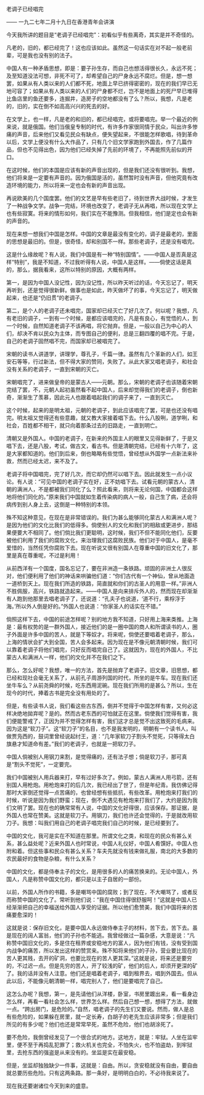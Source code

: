 老调子已经唱完

—— 一九二七年二月十九日在香港青年会讲演

  

今天我所讲的题目是“老调子已经唱完”：初看似乎有些离奇，其实是并不奇怪的。

凡老的，旧的，都已经完了！这也应该如此。虽然这一句话实在对不起一般老前辈，可是我也没有别的法子。

中国人有一种矛盾思想，即是：要子孙生存，而自己也想活得很长久，永远不死；及至知道没法可想，非死不可了，却希望自己的尸身永远不腐烂。但是，想一想罢，如果从有人类以来的人们都不死，地面上早已挤得密密的，现在的我们早已无地可容了；如果从有人类以来的人们的尸身都不烂，岂不是地面上的死尸早已堆得比鱼店里的鱼还要多，连掘井，造房子的空地都没有了么？所以，我想，凡是老的，旧的，实在倒不如高高兴兴的死去的好。

在文学上，也一样，凡是老的和旧的，都已经唱完，或将要唱完。举一个最近的例来说，就是俄国。他们当俄皇专制的时代，有许多作家很同情于民众，叫出许多惨痛的声音，后来他们又看见民众有缺点，便失望起来，不很能怎样歌唱，待到革命以后，文学上便没有什么大作品了，只有几个旧文学家跑到外国去，作了几篇作品，但也不见得出色，因为他们已经失掉了先前的环境了，不再能照先前似的开口。

在这时候，他们的本国是应该有新的声音出现的，但是我们还没有很听到。我想，他们将来是一定要有声音的。因为俄国是活的，虽然暂时没有声音，但他究竟有改造环境的能力，所以将来一定也会有新的声音出现。

再说欧美的几个国度罢。他们的文艺是早有些老旧了，待到世界大战时候，才发生了一种战争文学。战争一完结，环境也改变了，老调子无从再唱，所以现在文学上也有些寂寞。将来的情形如何，我们实在不能豫测。但我相信，他们是定也会有新的声音的。

现在来想一想我们中国是怎样。中国的文章是最没有变化的，调子是最老的，里面的思想是最旧的。但是，很奇怪，却和别国不一样。那些老调子，还是没有唱完。

这是什么缘故呢？有人说，我们中国是有一种“特别国情”。——中国人是否真是这样“特别”，我是不知道，不过我听得有人说，中国人是这样。——倘使这话是真的，那么，据我看来，这所以特别的原因，大概有两样。

第一，是因为中国人没记性，因为没记性，所以昨天听过的话，今天忘记了，明天再听到，还是觉得很新鲜。做事也是如此，昨天做坏了的事，今天忘记了，明天做起来，也还是“仍旧贯”的老调子。

第二，是个人的老调子还未唱完，国家却已经灭亡了好几次了。何以呢？我想，凡有老旧的调子，一到有一个时候，是都应该唱完的，凡是有良心，有觉悟的人，到一个时候，自然知道老调子不该再唱，将它抛弃。但是，一般以自己为中心的人们，却决不肯以民众为主体，而专图自己的便利，总是三翻四覆的唱不完。于是，自己的老调子固然唱不完，而国家却已被唱完了。

宋朝的读书人讲道学，讲理学，尊孔子，千篇一律。虽然有几个革新的人们，如王安石等等，行过新法，但不得大家的赞同，失败了。从此大家又唱老调子，和社会没有关系的老调子，一直到宋朝的灭亡。

宋朝唱完了，进来做皇帝的是蒙古人——元朝。那么，宋朝的老调子也该随着宋朝完结了罢，不，元朝人起初虽然看不起中国人，后来却觉得我们的老调子，倒也新奇，渐渐生了羡慕，因此元人也跟着唱起我们的调子来了，一直到灭亡。

这个时候，起来的是明太祖，元朝的老调子，到此应该唱完了罢，可是也还没有唱完。明太祖又觉得还有些意趣，就又教大家接着唱下去。什么八股咧，道学咧，和社会，百姓都不相干，就只向着那条过去的旧路走，一直到明亡。

清朝又是外国人。中国的老调子，在新来的外国主人的眼里又见得新鲜了，于是又唱下去，还是八股，考试，做古文，看古书。但是清朝完结，已经有十六年了，这是大家都知道的。他们到后来，倒也略略有些觉悟，曾经想从外国学一点新法来补救，然而已经太迟，来不及了。

老调子将中国唱完，完了好几次，而它却仍然可以唱下去。因此就发生一点小议论。有人说：“可见中国的老调子实在好，正不妨唱下去。试看元朝的蒙古人，清朝的满洲人，不是都被我们同化了么？照此看来，则将来无论何国，中国都会这样地将他们同化的。”原来我们中国就如生着传染病的病人一般，自己生了病，还会将病传到别人身上去，这倒是一种特别的本领。

殊不知这种意见，在现在是非常错误的。我们为甚么能够同化蒙古人和满洲人呢？是因为他们的文化比我们的低得多。倘使别人的文化和我们的相敌或更进步，那结果便要大不相同了。他们倘比我们更聪明，这时候，我们不但不能同化他们，反要被他们利用了我们的腐败文化，来治理我们这腐败民族。他们对于中国人，是毫不爱惜的，当然任凭你腐败下去。现在听说又很有别国人在尊重中国的旧文化了，那里是真在尊重呢，不过是利用！

从前西洋有一个国度，国名忘记了，要在非洲造一条铁路。顽固的非洲土人很反对，他们便利用了他们的神话来哄骗他们道：“你们古代有一个神仙，曾从地面造一道桥到天上。现在我们所造的铁路，简直就和你们的古圣人的用意一样。”非洲人不胜佩服，高兴，铁路就造起来。——中国人是向来排斥外人的，然而现在却渐渐有人跑到他那里去唱老调子了，还说道：“孔夫子也说道，‘道不行，乘桴浮于海。’所以外人倒是好的。”外国人也说道：“你家圣人的话实在不错。”

倘照这样下去，中国的前途怎样呢？别的地方我不知道，只好用上海来类推。上海是：最有权势的是一群外国人，接近他们的是一圈中国的商人和所谓读书的人，圈子外面是许多中国的苦人，就是下等奴才。将来呢，倘使还要唱着老调子，那么，上海的情状会扩大到全国，苦人会多起来。因为现在是不像元朝清朝时候，我们可以靠着老调子将他们唱完，只好反而唱完自己了。这就因为，现在的外国人，不比蒙古人和满洲人一样，他们的文化并不在我们之下。

那么，怎么好呢？我想，唯一的方法，首先是抛弃了老调子。旧文章，旧思想，都已经和现社会毫无关系了，从前孔子周游列国的时代，所坐的是牛车。现在我们还坐牛车么？从前尧舜的时候，吃东西用泥碗。现在我们所用的是甚么？所以，生在现今的时代，捧着古书是完全没有用处的了。

但是，有些读书人说，我们看这些古东西，倒并不觉得于中国怎样有害，又何必这样决绝地拋弃呢？是的。然而古老东西的可怕就正在这里。倘使我们觉得有害，我们便能警戒了，正因为并不觉得怎样有害，我们这才总是觉不出这致死的毛病来。因为这是“软刀子”。这“软刀子”的名目，也不是我发明的，明朝有一个读书人，叫做贾凫西的，鼓词里曾经说起纣王，道：“几年家软刀子割头不觉死，只等得太白旗悬才知道命有差。”我们的老调子，也就是一把软刀子。

中国人倘被别人用钢刀来割，是觉得痛的，还有法子想；倘是软刀子，那可真是“割头不觉死”，一定要完。

我们中国被别人用兵器来打，早有过好多次了。例如，蒙古人满洲人用弓箭，还有别国人用枪炮。用枪炮来打的后几次，我已经出了世了，但是年纪青。我仿佛记得那时大家倒还觉得一点苦痛的，也曾经想有些抵抗，有些改革。用枪炮来打我们的时候，听说是因为我们野蛮；现在，倒不大遇见有枪炮来打我们了，大约是因为我们文明了罢。现在也的确常常有人说，中国的文化好得很，应该保存。那证据，是外国人也常在赞美。这就是软刀子。用钢刀，我们也许还会觉得的，于是就改用软刀子。我想：叫我们用自己的老调子唱完我们自己的时候，是已经要到了。

中国的文化，我可是实在不知道在那里。所谓文化之类，和现在的民众有甚么关系，甚么益处呢？近来外国人也时常说，中国人礼仪好，中国人肴馔好。中国人也附和着。但这些事和民众有甚么关系？车夫先就没有钱来做礼服，南北的大多数的农民最好的食物是杂粮，有什么关系？

中国的文化，都是侍奉主子的文化，是用很多的人的痛苦换来的。无论中国人，外国人，凡是称赞中国文化的，都只是以主子自居的一部份。

以前，外国人所作的书籍，多是嘲骂中国的腐败；到了现在，不大嘲骂了，或者反而称赞中国的文化了。常听到他们说：“我在中国住得很舒服呵！”这就是中国人已经渐渐把自己的幸福送给外国人享受的证据。所以他们愈赞美，我们中国将来的苦痛要愈深的！

这就是说：保存旧文化，是要中国人永远做侍奉主子的材料，苦下去，苦下去。虽是现在的阔人富翁，他们的子孙也不能逃。我曾经做过一篇杂感，大意是说：“凡称赞中国旧文化的，多是住在租界或安稳地方的富人，因为他们有钱，没有受到国内战争的痛苦，所以发出这样的赞赏来。殊不知将来他们的子孙，营业要比现在的苦人更其贱，去开的矿洞，也要比现在的苦人更其深。”这就是说，将来还是要穷的，不过迟一点。但是先穷的苦人，开了较浅的矿，他们的后人，却须开更深的矿了。我的话并没有人注意。他们还是唱着老调子，唱到租界去，唱到外国去。但从此以后，不能像元朝清朝一样，唱完别人了，他们是要唱完了自己。

这怎么办呢？我想，第一，是先请他们从洋楼，卧室，书房里踱出来，看一看身边怎么样，再看一看社会怎么样，世界怎么样。然后自己想一想，想得了方法，就做一点。“跨出房门，是危险的。”自然，唱老调子的先生们又要说。然而，做人是总有些危险的，如果躲在房里，就一定长寿，白胡子的老先生应该非常多；但是我们所见的有多少呢？他们也还是常常早死，虽然不危险，他们也胡涂死了。

要不危险，我倒曾经发见了一个很合式的地方。这地方，就是：牢狱。人坐在监牢里，便不至于再捣乱犯罪了；救火机关也完全，不怕失火，也不怕盗劫，到牢狱里，去抢东西的强盗是从来没有的。坐监是实在最安稳。

但是，坐监却独独缺少一件事，这就是：自由。所以，贪安稳就没有自由，要自由就总要历些危险。只有这两条路。那一条好，是明明白白的，不必待我来说了。

现在我还要谢诸位今天到来的盛意。